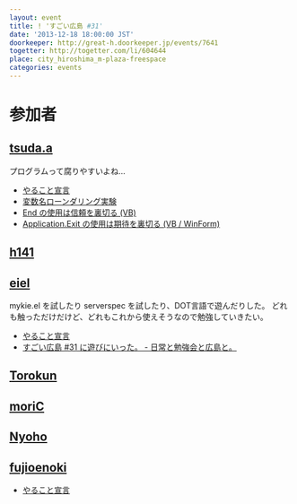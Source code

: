 ```yaml
---
layout: event
title: ! 'すごい広島 #31'
date: '2013-12-18 18:00:00 JST'
doorkeeper: http://great-h.doorkeeper.jp/events/7641
togetter: http://togetter.com/li/604644
place: city_hiroshima_m-plaza-freespace
categories: events
---
```


# 参加者

## [tsuda.a](https://twitter.com/tsuda_ahr)

プログラムって腐りやすいよね…

* [やること宣言](https://github.com/great-h/great-h.github.io/issues/471)
* [変数名ローンダリング実験](http://ooltcloud.expressweb.jp/201312/article_18010023.html)
* [End の使用は信頼を裏切る (VB)](http://ooltcloud.expressweb.jp/201312/article_11223915.html)
* [Application.Exit の使用は期待を裏切る (VB / WinForm)](http://ooltcloud.expressweb.jp/201312/article_19002212.html)


## [h141](https://github.com/h141)


## [eiel](https://github.com/eiel)

mykie.el を試したり serverspec を試したり、DOT言語で遊んだりした。
どれも触っただけだけど、どれもこれから使えそうなので勉強していきたい。

* [やること宣言](https://github.com/great-h/great-h.github.io/issues/475)
* [すごい広島 #31 に遊びにいった。 - 日常と勉強会と広島と。](http://eielh-life.tumblr.com/)


## [Torokun](https://github.com/Torokun)


## [moriC](https://github.com/moriC)


## [Nyoho](https://github.com/Nyoho)


## [fujioenoki](https://github.com/fujioenoki)

* [やること宣言](https://github.com/great-h/great-h.github.io/issues/480)
